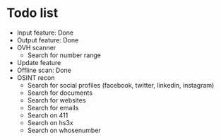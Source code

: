 # Todo list

- Input feature: Done
- Output feature: Done
- OVH scanner
  - Search for number range
- Update feature
- Offline scan: Done
- OSINT recon
  - Search for social profiles (facebook, twitter, linkedin, instagram)
  - Search for documents
  - Search for websites
  - Search for emails
  - Search on 411
  - Search on hs3x
  - Search on whosenumber
